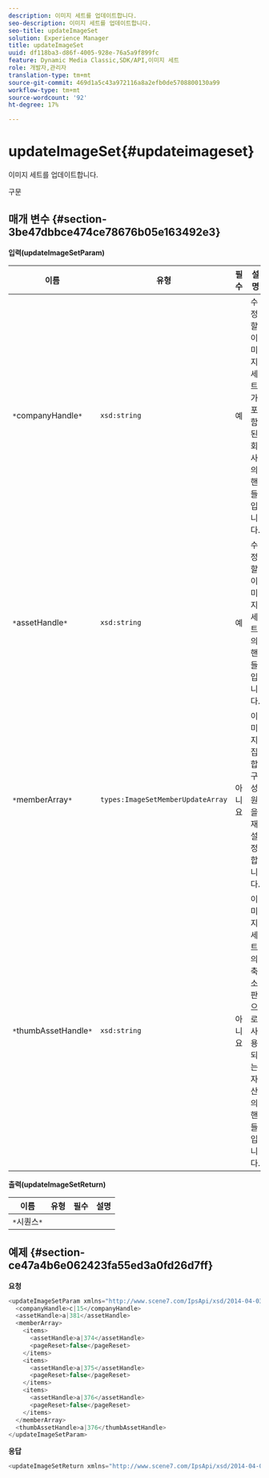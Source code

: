 ```yaml
---
description: 이미지 세트를 업데이트합니다.
seo-description: 이미지 세트를 업데이트합니다.
seo-title: updateImageSet
solution: Experience Manager
title: updateImageSet
uuid: df118ba3-d86f-4005-928e-76a5a9f899fc
feature: Dynamic Media Classic,SDK/API,이미지 세트
role: 개발자,관리자
translation-type: tm+mt
source-git-commit: 469d1a5c43a972116a8a2efb0de5708800130a99
workflow-type: tm+mt
source-wordcount: '92'
ht-degree: 17%

---
```



# updateImageSet{#updateimageset}

이미지 세트를 업데이트합니다.

구문

## 매개 변수 {#section-3be47dbbce474ce78676b05e163492e3}

**입력(updateImageSetParam)**

| 이름 | 유형 | 필수 | 설명 |
|---|---|---|---|
| `*`companyHandle`*` | `xsd:string` | 예 | 수정할 이미지 세트가 포함된 회사의 핸들입니다. |
| `*`assetHandle`*` | `xsd:string` | 예 | 수정할 이미지 세트의 핸들입니다. |
| `*`memberArray`*` | `types:ImageSetMemberUpdateArray` | 아니요 | 이미지 집합 구성원을 재설정합니다. |
| `*`thumbAssetHandle`*` | `xsd:string` | 아니요 | 이미지 세트의 축소판으로 사용되는 자산의 핸들입니다. |

**출력(updateImageSetReturn)**

| 이름 | 유형 | 필수 | 설명 |
|---|---|---|---|
| `*`시퀀스`*` |  |  |  |

## 예제 {#section-ce47a4b6e062423fa55ed3a0fd26d7ff}

**요청**

```java
<updateImageSetParam xmlns="http://www.scene7.com/IpsApi/xsd/2014-04-03"> 
  <companyHandle>c|15</companyHandle> 
  <assetHandle>a|381</assetHandle> 
  <memberArray> 
    <items> 
      <assetHandle>a|374</assetHandle> 
      <pageReset>false</pageReset> 
    </items> 
    <items> 
      <assetHandle>a|375</assetHandle> 
      <pageReset>false</pageReset> 
    </items> 
    <items> 
      <assetHandle>a|376</assetHandle> 
      <pageReset>false</pageReset> 
    </items> 
  </memberArray> 
  <thumbAssetHandle>a|376</thumbAssetHandle> 
</updateImageSetParam>
```

**응답**

```java
<updateImageSetReturn xmlns="http://www.scene7.com/IpsApi/xsd/2014-04-03"/>
```

